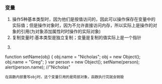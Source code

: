 ### 变量
1. 操作5种基本类型时，因为他们是按值访问的，因此可以操作保存在变量中的实际值；但是操作对象时，因为不允许直接访问内存，所以实际上是操作的对象的引用(为对象添加属性时时操作的实际对象)
2. 复制变量时:基本类型是独立复制；变量是复制的值实际上是一个指针
3. ```
function setName(obj) {
  obj.name = "Nicholas";
  obj = new Object();
  obj.name = "Greg";
}
var person = new Object();
setName(person);
alert(person.name); //"Nicholas"
```
在函数内部重写obj时，这个变量引用的是局部对象，函数执行完就会销毁
